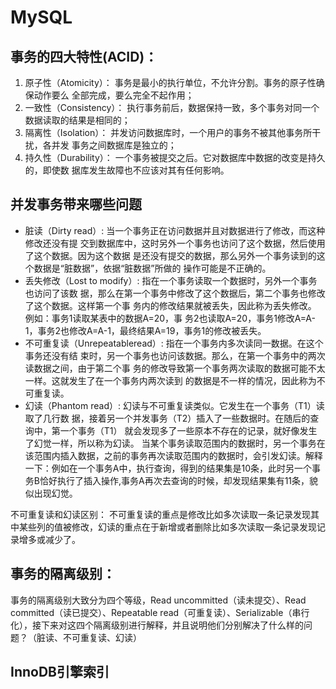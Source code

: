 # MySQL
## 事务的四大特性(ACID)：
1. 原⼦性（Atomicity）： 事务是最⼩的执⾏单位，不允许分割。事务的原⼦性确保动作要么 全部完成，要么完全不起作⽤；
2. ⼀致性（Consistency）： 执⾏事务前后，数据保持⼀致，多个事务对同⼀个数据读取的结果是相同的；
3. 隔离性（Isolation）： 并发访问数据库时，⼀个⽤户的事务不被其他事务所⼲扰，各并发 事务之间数据库是独⽴的；
4. 持久性（Durability）： ⼀个事务被提交之后。它对数据库中数据的改变是持久的，即使数 据库发⽣故障也不应该对其有任何影响。

## 并发事务带来哪些问题
+ 脏读（Dirty read）: 当⼀个事务正在访问数据并且对数据进⾏了修改，⽽这种修改还没有提 交到数据库中，这时另外⼀个事务也访问了这个数据，然后使⽤了这个数据。因为这个数据 是还没有提交的数据，那么另外⼀个事务读到的这个数据是“脏数据”，依据“脏数据”所做的 操作可能是不正确的。 
+ 丢失修改（Lost to modify）: 指在⼀个事务读取⼀个数据时，另外⼀个事务也访问了该数 据，那么在第⼀个事务中修改了这个数据后，第⼆个事务也修改了这个数据。这样第⼀个事 务内的修改结果就被丢失，因此称为丢失修改。 例如：事务1读取某表中的数据A=20，事 务2也读取A=20，事务1修改A=A-1，事务2也修改A=A-1，最终结果A=19，事务1的修改被丢失。
+ 不可重复读（Unrepeatableread）: 指在⼀个事务内多次读同⼀数据。在这个事务还没有结 束时，另⼀个事务也访问该数据。那么，在第⼀个事务中的两次读数据之间，由于第⼆个事 务的修改导致第⼀个事务两次读取的数据可能不太⼀样。这就发⽣了在⼀个事务内两次读到 的数据是不⼀样的情况，因此称为不可重复读。 
+ 幻读（Phantom read）: 幻读与不可重复读类似。它发⽣在⼀个事务（T1）读取了⼏⾏数 据，接着另⼀个并发事务（T2）插⼊了⼀些数据时。在随后的查询中，第⼀个事务（T1） 就会发现多了⼀些原本不存在的记录，就好像发⽣了幻觉⼀样，所以称为幻读。
当某个事务读取范围内的数据时，另一个事务在该范围内插入数据，之前的事务再次读取范围内的数据时，会引发幻读。解释一下：例如在一个事务A中，执行查询，得到的结果集是10条，此时另一个事务B恰好执行了插入操作,事务A再次去查询的时候，却发现结果集有11条，貌似出现幻觉。

不可重复读和幻读区别：
不可重复读的重点是修改⽐如多次读取⼀条记录发现其中某些列的值被修改，幻读的重点在于新增或者删除⽐如多次读取⼀条记录发现记录增多或减少了。

## 事务的隔离级别：
事务的隔离级别大致分为四个等级，Read uncommitted（读未提交）、Read committed（读已提交）、Repeatable read（可重复读）、Serializable（串行化），接下来对这四个隔离级别进行解释，并且说明他们分别解决了什么样的问题？（脏读、不可重复读、幻读）


## InnoDB引擎索引
